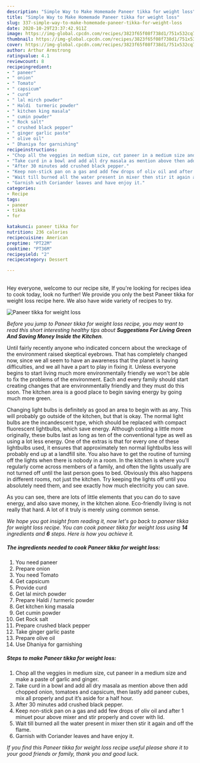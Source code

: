 ```yaml
---
description: "Simple Way to Make Homemade Paneer tikka for weight loss"
title: "Simple Way to Make Homemade Paneer tikka for weight loss"
slug: 337-simple-way-to-make-homemade-paneer-tikka-for-weight-loss
date: 2020-10-29T23:37:42.911Z
image: https://img-global.cpcdn.com/recipes/3823f65f08f738d1/751x532cq70/paneer-tikka-for-weight-loss-recipe-main-photo.jpg
thumbnail: https://img-global.cpcdn.com/recipes/3823f65f08f738d1/751x532cq70/paneer-tikka-for-weight-loss-recipe-main-photo.jpg
cover: https://img-global.cpcdn.com/recipes/3823f65f08f738d1/751x532cq70/paneer-tikka-for-weight-loss-recipe-main-photo.jpg
author: Arthur Armstrong
ratingvalue: 4.1
reviewcount: 8
recipeingredient:
- " paneer"
- " onion"
- " Tomato"
- " capsicum"
- " curd"
- " lal mirch powder"
- " Haldi  turmeric powder"
- " kitchen king masala"
- " cumin powder"
- " Rock salt"
- " crushed black pepper"
- " ginger garlic paste"
- " olive oil"
- " Dhaniya for garnishing"
recipeinstructions:
- "Chop all the veggies in medium size, cut paneer in a medium size and make a paste of garlic and ginger."
- "Take curd in a bowl and add all dry masala as mention above then add chopped onion, tomatoes and capsicum, then lastly add paneer cubes, mix all properly and put it’s aside for a half hour."
- "After 30 minutes add crushed black pepper."
- "Keep non-stick pan on a gas and add few drops of oliv oil and after 1 minuet pour above mixer and stir properly and cover with lid."
- "Wait till burned all the water present in mixer then stir it again and off the flame."
- "Garnish with Coriander leaves and have enjoy it."
categories:
- Recipe
tags:
- paneer
- tikka
- for

katakunci: paneer tikka for 
nutrition: 236 calories
recipecuisine: American
preptime: "PT22M"
cooktime: "PT36M"
recipeyield: "2"
recipecategory: Dessert

---
```

<br>
Hey everyone, welcome to our recipe site, If you're looking for recipes idea to cook today, look no further! We provide you only the best Paneer tikka for weight loss recipe here. We also have wide variety of recipes to try.
<br>


![Paneer tikka for weight loss](https://img-global.cpcdn.com/recipes/3823f65f08f738d1/751x532cq70/paneer-tikka-for-weight-loss-recipe-main-photo.jpg)

<i>Before you jump to Paneer tikka for weight loss recipe, you may want to read this short interesting healthy tips about 
<strong>Suggestions For Living Green And Saving Money Inside the Kitchen</strong>.</i>
</br>

Until fairly recently anyone who indicated concern about the wreckage of the environment raised skeptical eyebrows. That has completely changed now, since we all seem to have an awareness that the planet is having difficulties, and we all have a part to play in fixing it. Unless everyone begins to start living much more environmentally friendly we won't be able to fix the problems of the environment. Each and every family should start creating changes that are environmentally friendly and they must do this soon. The kitchen area is a good place to begin saving energy by going much more green.

Changing light bulbs is definitely as good an area to begin with as any. This will probably go outside of the kitchen, but that is okay. The normal light bulbs are the incandescent type, which should be replaced with compact fluorescent lightbulbs, which save energy. Although costing a little more originally, these bulbs last as long as ten of the conventional type as well as using a lot less energy. One of the extras is that for every one of these lightbulbs used, it ensures that approximately ten normal lightbulbs less will probably end up at a landfill site. You also have to get the routine of turning off the lights when there is nobody in a room. In the kitchen is where you'll regularly come across members of a family, and often the lights usually are not turned off until the last person goes to bed. Obviously this also happens in different rooms, not just the kitchen. Try keeping the lights off until you absolutely need them, and see exactly how much electricity you can save.

As you can see, there are lots of little elements that you can do to save energy, and also save money, in the kitchen alone. Eco-friendly living is not really that hard. A lot of it truly is merely using common sense.


<i>We hope you got insight from reading it, now let's go back to paneer tikka for weight loss recipe. You can cook paneer tikka for weight loss using <strong>14</strong> ingredients and <strong>6</strong> steps. Here is how you achieve it.
</i>

##### The ingredients needed to cook Paneer tikka for weight loss:

1. You need  paneer
1. Prepare  onion
1. You need  Tomato
1. Get  capsicum
1. Provide  curd
1. Get  lal mirch powder
1. Prepare  Haldi / turmeric powder
1. Get  kitchen king masala
1. Get  cumin powder
1. Get  Rock salt
1. Prepare  crushed black pepper
1. Take  ginger garlic paste
1. Prepare  olive oil
1. Use  Dhaniya for garnishing


##### Steps to make Paneer tikka for weight loss:

1. Chop all the veggies in medium size, cut paneer in a medium size and make a paste of garlic and ginger.
1. Take curd in a bowl and add all dry masala as mention above then add chopped onion, tomatoes and capsicum, then lastly add paneer cubes, mix all properly and put it’s aside for a half hour.
1. After 30 minutes add crushed black pepper.
1. Keep non-stick pan on a gas and add few drops of oliv oil and after 1 minuet pour above mixer and stir properly and cover with lid.
1. Wait till burned all the water present in mixer then stir it again and off the flame.
1. Garnish with Coriander leaves and have enjoy it.


<i>If you find this Paneer tikka for weight loss recipe useful please share it to your good friends or family, thank you and good luck.</i>
